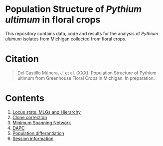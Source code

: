 # Population Structure of *Pythium ultimum* in floral crops

This repository contains data, code and results for the analysis of *Pythium ultimum* isolates from Michigan collected from floral crops.

Citation
========
> Del Castillo Múnera, J. et al. (XXX). Population Structure of Pythium ultimum from Greenhouse Floral Crops in Michigan. In preparation.

Contents
========
1. [Locus stats, MLGs and Hierarchy](analysis/Pythium_popgen.md)
2. [Clone correction]()
3. [Minimum Spanning Network]()
3. [DAPC]()
4. [Population differantiation]()
5. [Session information]()